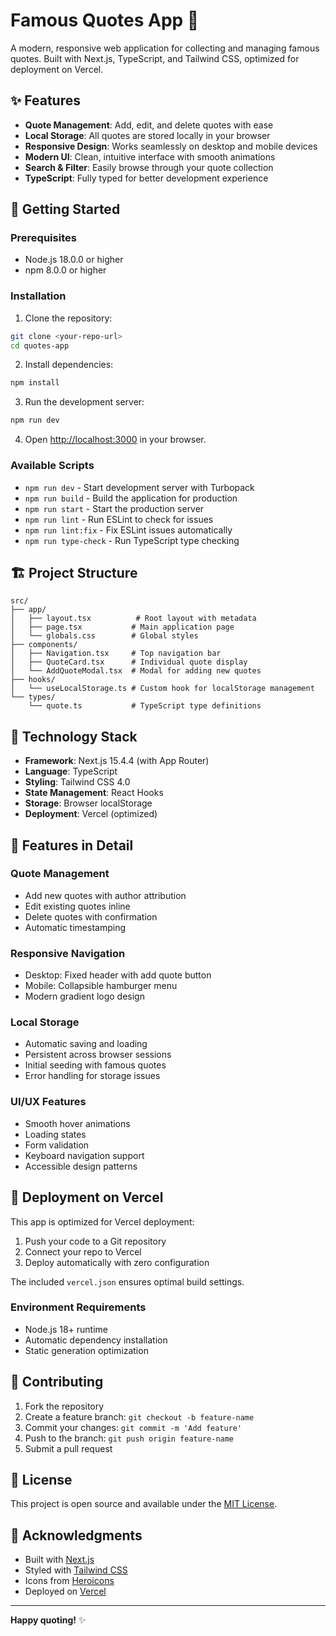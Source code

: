 # Famous Quotes App 📝

A modern, responsive web application for collecting and managing famous quotes. Built with Next.js, TypeScript, and Tailwind CSS, optimized for deployment on Vercel.

## ✨ Features

- **Quote Management**: Add, edit, and delete quotes with ease
- **Local Storage**: All quotes are stored locally in your browser
- **Responsive Design**: Works seamlessly on desktop and mobile devices
- **Modern UI**: Clean, intuitive interface with smooth animations
- **Search & Filter**: Easily browse through your quote collection
- **TypeScript**: Fully typed for better development experience

## 🚀 Getting Started

### Prerequisites

- Node.js 18.0.0 or higher
- npm 8.0.0 or higher

### Installation

1. Clone the repository:
```bash
git clone <your-repo-url>
cd quotes-app
```

2. Install dependencies:
```bash
npm install
```

3. Run the development server:
```bash
npm run dev
```

4. Open [http://localhost:3000](http://localhost:3000) in your browser.

### Available Scripts

- `npm run dev` - Start development server with Turbopack
- `npm run build` - Build the application for production
- `npm run start` - Start the production server
- `npm run lint` - Run ESLint to check for issues
- `npm run lint:fix` - Fix ESLint issues automatically
- `npm run type-check` - Run TypeScript type checking

## 🏗️ Project Structure

```
src/
├── app/
│   ├── layout.tsx          # Root layout with metadata
│   ├── page.tsx           # Main application page
│   └── globals.css        # Global styles
├── components/
│   ├── Navigation.tsx     # Top navigation bar
│   ├── QuoteCard.tsx      # Individual quote display
│   └── AddQuoteModal.tsx  # Modal for adding new quotes
├── hooks/
│   └── useLocalStorage.ts # Custom hook for localStorage management
└── types/
    └── quote.ts           # TypeScript type definitions
```

## 🎨 Technology Stack

- **Framework**: Next.js 15.4.4 (with App Router)
- **Language**: TypeScript
- **Styling**: Tailwind CSS 4.0
- **State Management**: React Hooks
- **Storage**: Browser localStorage
- **Deployment**: Vercel (optimized)

## 📱 Features in Detail

### Quote Management
- Add new quotes with author attribution
- Edit existing quotes inline
- Delete quotes with confirmation
- Automatic timestamping

### Responsive Navigation
- Desktop: Fixed header with add quote button
- Mobile: Collapsible hamburger menu
- Modern gradient logo design

### Local Storage
- Automatic saving and loading
- Persistent across browser sessions
- Initial seeding with famous quotes
- Error handling for storage issues

### UI/UX Features
- Smooth hover animations
- Loading states
- Form validation
- Keyboard navigation support
- Accessible design patterns

## 🚀 Deployment on Vercel

This app is optimized for Vercel deployment:

1. Push your code to a Git repository
2. Connect your repo to Vercel
3. Deploy automatically with zero configuration

The included `vercel.json` ensures optimal build settings.

### Environment Requirements
- Node.js 18+ runtime
- Automatic dependency installation
- Static generation optimization

## 🤝 Contributing

1. Fork the repository
2. Create a feature branch: `git checkout -b feature-name`
3. Commit your changes: `git commit -m 'Add feature'`
4. Push to the branch: `git push origin feature-name`
5. Submit a pull request

## 📄 License

This project is open source and available under the [MIT License](LICENSE).

## 🙏 Acknowledgments

- Built with [Next.js](https://nextjs.org/)
- Styled with [Tailwind CSS](https://tailwindcss.com/)
- Icons from [Heroicons](https://heroicons.com/)
- Deployed on [Vercel](https://vercel.com/)

---

**Happy quoting!** ✨

